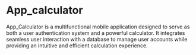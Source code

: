# App_calculator
App_Calculator is a multifunctional mobile application designed to serve as both a user authentication system and a powerful calculator. It integrates seamless user interaction with a database to manage user accounts while providing an intuitive and efficient calculation experience.

